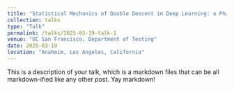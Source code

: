```yaml
---
title: "Statistical Mechanics of Double Descent in Deep Learning: a Phase Transition Perspective"
collection: talks
type: "Talk"
permalink: /talks/2025-03-19-talk-1
venue: "UC San Francisco, Department of Testing"
date: 2025-03-19
location: "Anaheim, Los Angeles, California"
---
```


This is a description of your talk, which is a markdown files that can be all markdown-ified like any other post. Yay markdown!
